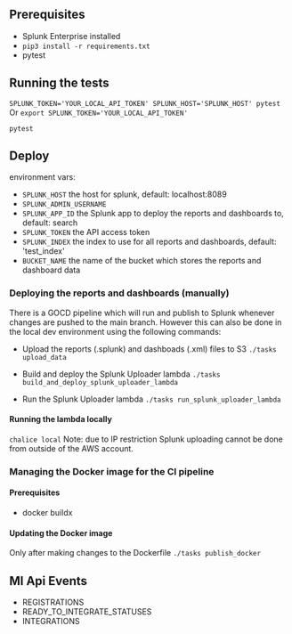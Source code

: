 ## Prerequisites

- Splunk Enterprise installed
- `pip3 install -r requirements.txt`
- pytest

## Running the tests

`SPLUNK_TOKEN='YOUR_LOCAL_API_TOKEN' SPLUNK_HOST='SPLUNK_HOST' pytest`
Or
`export SPLUNK_TOKEN='YOUR_LOCAL_API_TOKEN'`

`pytest`

## Deploy

environment vars:
- `SPLUNK_HOST` the host for splunk, default: localhost:8089
- `SPLUNK_ADMIN_USERNAME` 
- `SPLUNK_APP_ID` the Splunk app to deploy the reports and dashboards to, default: search
- `SPLUNK_TOKEN` the API access token
- `SPLUNK_INDEX` the index to use for all reports and dashboards, default: 'test_index'
- `BUCKET_NAME` the name of the bucket which stores the reports and dashboard data 

### Deploying the reports and dashboards (manually)

There is a GOCD pipeline which will run and publish to Splunk whenever changes are pushed to the main branch. However this can also be done in the local dev environment using the following commands:

- Upload the reports (.splunk) and dashboads (.xml) files to S3
`./tasks upload_data`

- Build and deploy the Splunk Uploader lambda
`./tasks build_and_deploy_splunk_uploader_lambda`

- Run the Splunk Uploader lambda
`./tasks run_splunk_uploader_lambda`

#### Running the lambda locally
`chalice local` 
Note: due to IP restriction Splunk uploading cannot be done from outside of the AWS account.

### Managing the Docker image for the CI pipeline

#### Prerequisites
- docker buildx

#### Updating the Docker image
Only after making changes to the Dockerfile
`./tasks publish_docker`

## MI Api Events
- REGISTRATIONS
- READY_TO_INTEGRATE_STATUSES
- INTEGRATIONS
